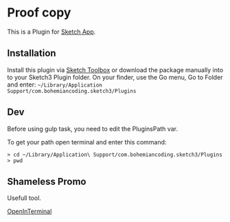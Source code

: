 # Proof copy
This is a Plugin for [Sketch App](http://www.sketchapp.com).

## Installation
Install this plugin via [Sketch Toolbox](http://sketchtoolbox.com) or download the package manually into to your Sketch3 Plugin folder.
On your finder, use the Go menu, Go to Folder and enter: ```~/Library/Application Support/com.bohemiancoding.sketch3/Plugins```

## Dev
Before using gulp task, you need to edit the PluginsPath var.

To get your path open terminal and enter this command:

```shell
> cd ~/Library/Application\ Support/com.bohemiancoding.sketch3/Plugins
> pwd 
```

## Shameless Promo

Usefull tool.

[OpenInTerminal](https://itunes.apple.com/us/app/openinterminal/id452968973?mt=12)
